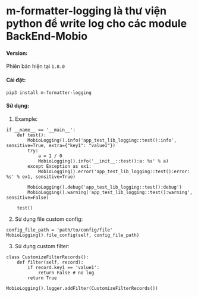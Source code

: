 # m-formatter-logging là thư viện python để write log cho các module BackEnd-Mobio

#### Version:
Phiên bản hiện tại `1.0.0`

#### Cài đặt:
`pip3 install m-formatter-logging`

#### Sử dụng:
1. Example:

```
if __name__ == '__main__':
    def test():
        MobioLogging().info('app_test_lib_logging::test():info', sensitive=True, extra={"key1": "value1"})
        try:
            a = 1 / 0
            MobioLogging().info('__init__::test():a: %s' % a)
        except Exception as ex1:
            MobioLogging().error('app_test_lib_logging::test():error: %s' % ex1, sensitive=True)

        MobioLogging().debug('app_test_lib_logging::test():debug')
        MobioLogging().warning('app_test_lib_logging::test():warning', sensitive=False)

    test()
```


2. Sử dụng file custom config:
```
config_file_path = 'path/to/config/file'
MobioLogging().file_config(self, config_file_path)
```


3. Sử dụng custom filter:
```
class CustomizeFilterRecords():
    def filter(self, record):
        if record.key1 == 'value1':
            return False # no log
        return True

MobioLogging().logger.addFilter(CustomizeFilterRecords())
```